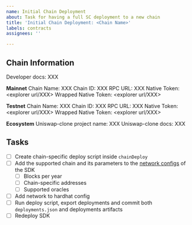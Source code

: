 ```yaml
---
name: Initial Chain Deployment
about: Task for having a full SC deployment to a new chain
title: 'Initial Chain Deployment: <Chain Name>'
labels: contracts
assignees: ''

---
```


## Chain Information

Developer docs: XXX

**Mainnet**
Chain Name:  XXX
Chain ID:  XXX
RPC URL:  XXX
Native Token: <explorer url/XXX>
Wrapped Native Token: <explorer url/XXX>

**Testnet**
Chain Name:  XXX
Chain ID:  XXX
RPC URL:  XXX
Native Token: <explorer url/XXX>
Wrapped Native Token: <explorer url/XXX>

**Ecosystem**
Uniswap-clone project name: XXX
Uniswap-clone docs: XXX

## Tasks

- [ ] Create chain-specific deploy script inside `chainDeploy`
- [ ] Add the supported chain and its parameters to the [network configs](https://github.com/Midas-Protocol/contracts/blob/main/src/network.ts) of the SDK 
   - [ ] Blocks per year
   - [ ] Chain-specific addresses
   - [ ] Supported oracles
- [ ] Add network to hardhat config
- [ ] Run deploy script, export deployments and commit both `deployments.json` and deployments artifacts
- [ ] Redeploy SDK

